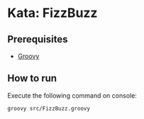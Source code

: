 # Kata: FizzBuzz

## Prerequisites

* [Groovy](http://groovy.codehaus.org/)

## How to run

Execute the following command on console:

	groovy src/FizzBuzz.groovy
